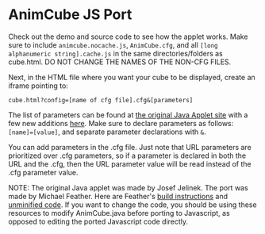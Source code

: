 # AnimCube JS Port
Check out the demo and source code to see how the applet works. Make sure to include `animcube.nocache.js`, `AnimCube.cfg`, and all `[long alphanumeric string].cache.js` in the same directories/folders as cube.html. DO NOT CHANGE THE NAMES OF THE NON-CFG FILES.

Next, in the HTML file where you want your cube to be displayed, create an iframe pointing to:

`cube.html?config=[name of cfg file].cfg&[parameters]`

The list of parameters can be found at [the original Java Applet site](http://software.rubikscube.info/AnimCube/) with a few new additions [here](http://cubing.github.io/AnimCubeJS/new_parameters.html). Make sure to declare parameters as follows: `[name]=[value]`, and separate parameter declarations with `&`.

You can add parameters in the .cfg file. Just note that URL parameters are prioritized over .cfg parameters, so if a parameter is declared in both the URL and the .cfg, then the URL parameter value will be read instead of the .cfg parameter value.

NOTE: The original Java applet was made by Josef Jelinek. The port was made by Michael Feather. Here are Feather's [build instructions](http://cubing.github.io/AnimCubeJS/java/build.html) and [unminified code](https://github.com/cubing/AnimCubeJS/tree/gh-pages/unminified).
If you want to change the code, you should be using these resources to modify AnimCube.java before porting to Javascript, as opposed to editing the ported Javascript code directly.
